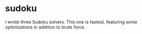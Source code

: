 # sudoku

I wrote three Sudoku solvers. This one is fastest, featuring some optimizations in addition to brute force.
